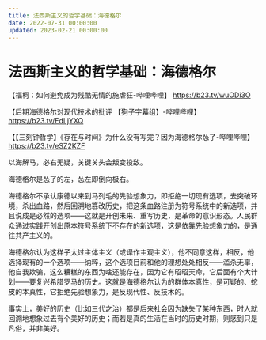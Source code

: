 ```yaml
---
title: 法西斯主义的哲学基础：海德格尔
date: 2022-07-31 00:00:00
updated: 2023-02-21 00:00:00
---
```


# 法西斯主义的哲学基础：海德格尔

【福柯：如何避免成为残酷无情的施虐狂-哔哩哔哩】 https://b23.tv/wuODi3O

【后期海德格尔对现代技术的批评  【狗子字幕组】-哔哩哔哩】 https://b23.tv/EdLjYXQ

【【三刻钟哲学】《存在与时间》为什么没有写完？因为海德格尔怂了-哔哩哔哩】 https://b23.tv/eSZ2KZF

以海解马，必右无疑，关键关头会叛变投敌。

海德格尔是怂了的左，怂左即倒向极右。

海德格尔不承认康德以来到马列毛的先验想象力，即拒绝一切现有选项，去突破环境，杀出血路，然后回溯地篡改历史，把这条血路注册为符号系统中的新选项，并且说成是必然的选项——这就是开创未来、重写历史，是革命的意识形态。人民群众通过实践开创出原本符号系统下不存在的新选项，这是依靠先验想象力的，是通往共产主义的。

海德格尔认为这样子太过主体主义（或译作主观主义），他不同意这样，相反，他选择现有的一个选项——纳粹，这个选项目前和他的理想处处相反——滥杀无辜，他自我欺骗，这么糟糕的东西为啥还能存在，因为它有昭昭天命，它后面有个大计划——要复兴希腊罗马的历史。这就是海德格尔认为的群体本真性，是可疑的、蛇皮的本真性，它拒绝先验想象力，是反现代性、反技术的。

事实上，美好的历史（比如三代之治）都是后来社会因为缺失了某种东西，时人就回溯地想象过去有个美好的历史；而若是真的生活在当时的历史时期，则感到只是凡俗，并非美好。

